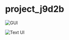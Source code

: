# project_j9d2b
![GUI](project_j9d2b/GUI.png)

![Text UI](https://www.dropbox.com/s/pgqpm7x81q7mxv8/Screen%20Shot%202020-09-06%20at%205.01.49%20PM.png?dl=0 "Text UI")
